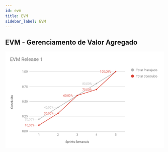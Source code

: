 ```yaml
---
id: evm
title: EVM
sidebar_label: EVM
---
```


## EVM - Gerenciamento de Valor Agregado

![EVM Primeira Relese](assets/evm1.png)
